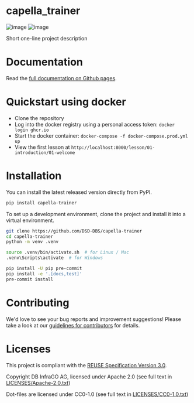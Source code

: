 <!--
 ~ Copyright DB InfraGO AG and contributors
 ~ SPDX-License-Identifier: Apache-2.0
 -->

# capella_trainer

![image](https://github.com/DSD-DBS/capella-trainer/actions/workflows/build-test-publish.yml/badge.svg)
![image](https://github.com/DSD-DBS/capella-trainer/actions/workflows/lint.yml/badge.svg)

Short one-line project description

# Documentation

Read the [full documentation on Github pages](https://dsd-dbs.github.io/capella-trainer).

# Quickstart using docker
- Clone the repository
- Log into the docker registry using a personal access token: `docker login ghcr.io`
- Start the docker container: `docker-compose -f docker-compose.prod.yml up`
- View the first lesson at `http://localhost:8000/lesson/01-introduction/01-welcome`

# Installation

You can install the latest released version directly from PyPI.

```sh
pip install capella-trainer
```

To set up a development environment, clone the project and install it into a
virtual environment.

```sh
git clone https://github.com/DSD-DBS/capella-trainer
cd capella-trainer
python -m venv .venv

source .venv/bin/activate.sh  # for Linux / Mac
.venv\Scripts\activate  # for Windows

pip install -U pip pre-commit
pip install -e '.[docs,test]'
pre-commit install
```

# Contributing

We'd love to see your bug reports and improvement suggestions! Please take a
look at our [guidelines for contributors](CONTRIBUTING.md) for details.

# Licenses

This project is compliant with the
[REUSE Specification Version 3.0](https://git.fsfe.org/reuse/docs/src/commit/d173a27231a36e1a2a3af07421f5e557ae0fec46/spec.md).

Copyright DB InfraGO AG, licensed under Apache 2.0 (see full text in
[LICENSES/Apache-2.0.txt](LICENSES/Apache-2.0.txt))

Dot-files are licensed under CC0-1.0 (see full text in
[LICENSES/CC0-1.0.txt](LICENSES/CC0-1.0.txt))
